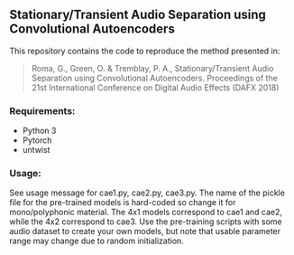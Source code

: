 ## Stationary/Transient Audio Separation using Convolutional Autoencoders

This repository contains the code to reproduce the method presented in:

> Roma, G., Green, O. & Tremblay, P. A., Stationary/Transient Audio Separation using Convolutional Autoencoders. Proceedings of the 21st International Conference on Digital Audio Effects (DAFX 2018)


### Requirements:

- Python 3
- Pytorch
- untwist

### Usage:

See usage message for cae1.py, cae2.py, cae3.py. The name of the pickle file for the pre-trained models is hard-coded so change it for mono/polyphonic material. The 4x1 models correspond to cae1 and cae2, while the 4x2 correspond to cae3. Use the pre-training scripts with some audio dataset to create your own models, but note that usable parameter range may change due to random initialization.
